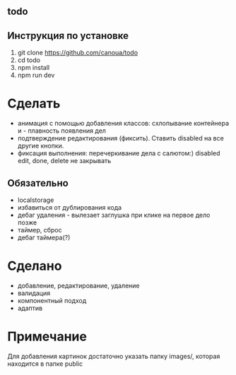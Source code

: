 ## todo

## Инструкция по установке

1. git clone https://github.com/canoua/todo
2. cd todo
3. npm install
4. npm run dev

# Сделать

- анимация с помощью добавления классов: схлопывание контейнера и - плавность появления дел
- подтверждение редактирования (фиксить). Ставить disabled на все другие кнопки.
- фиксация выполнения: перечеркивание дела с салютом:) disabled edit, done, delete не закрывать

## Обязательно

- localstorage
- избавиться от дублирования кода
- дебаг удаления - вылезает заглушка при клике на первое дело
  позже
- таймер, сброс
- дебаг таймера(?)

# Сделано

- добавление, редактирование, удаление
- валидация
- компонентный подход
- адаптив

# Примечание

Для добавления картинок достаточно указать папку images/, которая находится в папке public
